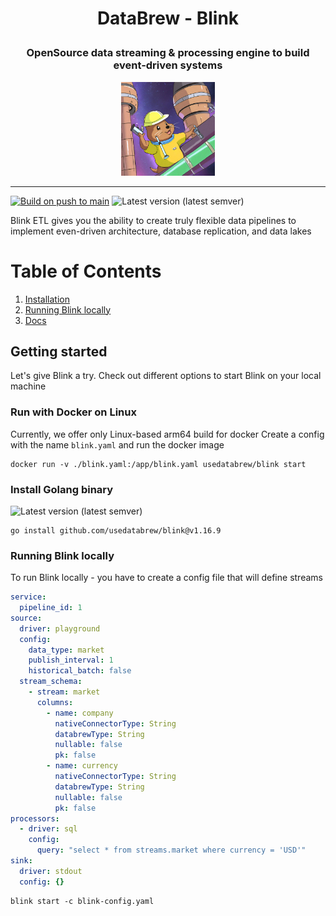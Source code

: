 # <p align="center"> DataBrew - Blink </p>

### <p align="center"> OpenSource data streaming & processing engine to build event-driven systems </p>

<p align="center">
  <img src="./images/preview.png" width="150px" alt="Project social preview">
</p>

---

[![Build on push to main](https://github.com/usedatabrew/blink/actions/workflows/build_main.yaml/badge.svg)](https://github.com/usedatabrew/blink/actions/workflows/build_main.yaml)
![Latest version (latest semver)](https://img.shields.io/docker/v/usedatabrew/blink)

Blink ETL gives you the ability to create truly flexible data pipelines to implement even-driven architecture, database replication, and data lakes

# Table of Contents

1. [Installation](#getting-started)
2. [Running Blink locally](#running-blink-locally)
3. [Docs](https://docs.databrew.tech/get-started-with-open-source.html)

## Getting started

Let's give Blink a try. Check out different options to start Blink on your local machine

### Run with Docker on Linux

Currently, we offer only Linux-based arm64 build for docker
Create a config with the name `blink.yaml` and run the docker image

```shell
docker run -v ./blink.yaml:/app/blink.yaml usedatabrew/blink start
```

### Install Golang binary

![Latest version (latest semver)](https://img.shields.io/docker/v/usedatabrew/blink)

```shell
go install github.com/usedatabrew/blink@v1.16.9
```

### Running Blink locally

To run Blink locally - you have to create a config file that will define streams

```yaml
service:
  pipeline_id: 1
source:
  driver: playground
  config:
    data_type: market
    publish_interval: 1
    historical_batch: false
  stream_schema:
    - stream: market
      columns:
        - name: company
          nativeConnectorType: String
          databrewType: String
          nullable: false
          pk: false
        - name: currency
          nativeConnectorType: String
          databrewType: String
          nullable: false
          pk: false
processors:
  - driver: sql
    config:
      query: "select * from streams.market where currency = 'USD'"
sink:
  driver: stdout
  config: {}
```

```shell
blink start -c blink-config.yaml
```
